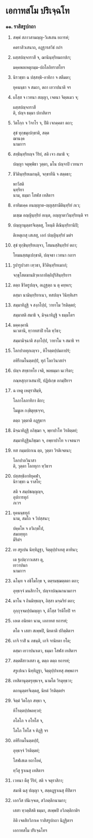 <h1>เอกาทสโม ปริเจฺฉโท</h1>
<h3>๑๑. ราสิสรูปกถา</h3>
<ol>
<li>
สพฺพํ  
สภาวสามญฺญ-วิเสเสน ยถารหํ;  
  
คตราสิวเสนาถ, อฎฺฐารสวิธํ กถํฯ  
</li>
  
<li>
ผสฺสปญฺจกราสี จ, ฌานินฺทฺริยมถาปเร;  
  
มคฺคพลเหตุกมฺม-ปถโลกิยราสโยฯ  
</li>
  
<li>
นิรวชฺชา  
ฉ ปสฺสทฺธิ-อาทิกา จ สตีมตา;  
  
ยุคนนฺธา จ สมถา, ตถา เยวาปนาติ จฯ  
</li>
  
<li>
ผโสฺส จ เวทนา สญฺญา, เจตนา จิตฺตเมว จ;  
  
ผสฺสปญฺจกราสี  
ติ, ปญฺจ ธมฺมา ปกาสิตาฯ  
</li>
  
<li>
วิตโกฺก จ วิจาโร จ, ปีติ เจกคฺคตา ตถา;  
  
สุขํ ทุกฺขมุเปกฺขาติ, สตฺต  
ฌานงฺค  
นามกาฯ  
</li>
  
<li>
สทฺธินฺทฺริยญฺจ วีริยํ, สติ เจว สมาธิ จ;  
  
ปญฺญา จตุพฺพิธา วุตฺตา, มโน ปญฺจาปิ เวทนาฯ  
</li>
  
<li>
ชีวิตินฺทฺริยเมกนฺติ, จกฺขาทีนิ จ สตฺตธา;  
  
พาวีสติ  
นฺทฺริยา  
นาม, ธมฺมา โสฬส เทสิตาฯ  
</li>
  
<li>
อาทิมเคฺค อนญฺญาต-ญฺญสฺสามีตินฺทฺริยํ ภเว;  
  
มเชฺฌ อญฺญินฺทฺริยํ อเนฺต, อญฺญาตาวินฺทฺริยนฺติ จฯ  
</li>
  
<li>
ปญฺญานุตฺตรจิเตฺตสุ, โหนฺติ ตีณินฺทฺริยานิปิ;  
  
ติเหตุเกสุ เสเสสุ, เอกํ ปญฺญินฺทฺริยํ มตํฯ  
</li>
  
<li>
สุขํ ทุกฺขินฺทฺริยเญฺจว, โสมนสฺสินฺทฺริยํ ตถา;  
  
โทมนสฺสมุเปกฺขาติ, ปญฺจธา เวทนา กถาฯ  
</li>
  
<li>
รูปารูปวสา เทฺวธา, ชีวิตินฺทฺริยเมกกํ;  
  
จกฺขุโสตฆานชิวฺหากายิตฺถิปุริสินฺทฺริยาฯ  
</li>
  
<li>
ตตฺถ ชีวิตรูปญฺจ, อเฎฺฐตฺถ น ตุ คยฺหเร;  
  
ตสฺมา นามินฺทฺริยาเนว, ทสปญฺจ วินิทฺทิเสฯ  
</li>
  
<li>
สมฺมาทิฎฺฐิ  
จ สงฺกโปฺป, วายาโม วิรติตฺตยํ;  
  
สมฺมาสติ สมาธิ จ, มิจฺฉาทิฎฺฐิ จ ธมฺมโตฯ  
</li>
  
<li>
  
มคฺคงฺคานิ  
นเวตานิ, ทฺวาทสาปิ ยโต ทฺวิธา;  
  
สมฺมามิจฺฉาติ สงฺกโปฺป, วายาโม จ สมาธิ จฯ  
</li>
  
<li>
โลกปาลทุกเญฺจว  
, หิโรตฺตปฺปมถาปรํ;  
  
อหิรีกมโนตฺตปฺปํ, ทุกํ โลกวินาสกํฯ  
</li>
  
<li>
ปญฺจ สทฺธาทโย เจติ,  
พลธมฺมา  
นเวริตา;  
  
กณฺหสุกฺกวเสนาปิ, ปฎิปเกฺข อกมฺปิยาฯ  
</li>
  
<li>
ฉ เหตู  
เหตุราสิมฺหิ,  
  
โลภาโลภาทิกา ติกา;  
  
โมมูเห กงฺขิตุทฺธจฺจา,  
  
ตตฺถ วุตฺตาติ อฎฺฐธาฯ  
</li>
  
<li>
มิจฺฉาทิฎฺฐิ อภิชฺฌา จ, พฺยาปาโท วิรติตฺตยํ;  
  
สมฺมาทิฎฺฐินภิชฺฌา จ, อพฺยาปาโท จ เจตนาฯ  
</li>
  
<li>
ทส  
กมฺมปถาเน  
ตฺถ, วุตฺตา วิรติเจตนา;  
  
โลกปาลวินาสา  
ติ, วุตฺตา โลกทุกา ทฺวิธาฯ  
</li>
  
<li>
  
ปสฺสทฺธิอาทิยุคฬา,  
นิรวชฺชา ฉ ราสโย;  
  
สติ จ สมฺปชญฺญญฺจ,  
อุปการทุกํ  
ภเวฯ  
</li>
  
<li>
  
ยุคนนฺธทุกํ  
นาม, สมโถ จ วิปสฺสนา;  
  
ปคฺคโห จ อวิเกฺขโป,  
สมถทฺทุก  
มีริตํฯ  
</li>
  
<li>
เย สรูเปน นิทฺทิฎฺฐา, จิตฺตุปฺปาเทสุ ตาทินา;  
  
เต ฐเปตฺวาวเสสา ตุ,  
เยวาปนก  
นามกาฯ  
</li>
  
<li>
ฉโนฺท จ อธิโมโกฺข จ, ตตฺรมชฺฌตฺตตา ตถา;  
  
อุทฺธจฺจํ มนสิกาโร, ปญฺจาปณฺณกนามกาฯ  
</li>
  
<li>
มาโน จ ถินมิทฺธญฺจ, อิสฺสา มจฺฉริยํ ตถา;  
  
กุกฺกุจฺจมปฺปมญฺญา จ, ติโสฺส วิรติโยปิ จฯ  
</li>
  
<li>
เอเต  
อนิยตา นาม, เอกาทส ยถารหํ;  
  
ตโต จ เสสา สเพฺพปิ, นิยตาติ ปกิตฺติตาฯ  
</li>
  
<li>
เกจิ  
ราสิํ น ภชนฺติ, เกจิ จานิยตา ยโต;  
  
ตสฺมา เยวาปนาเตว, ธมฺมา โสฬส เทสิตาฯ  
</li>
  
<li>
สตฺตติํสาวเสสา ตุ, ตตฺถ ตตฺถ ยถารหํ;  
  
สรูเปเนว นิทฺทิฎฺฐา, จิตฺตุปฺปาเทสุ สพฺพถาฯ  
</li>
  
<li>
เทสิตานุตฺตรุทฺธเจฺจ, นามโต วิรตุทฺธวา;  
  
ตถานุตฺตรจิเตฺตสุ, นิยตํ วิรติตฺตยํฯ  
</li>
  
<li>
จิตฺตํ วิตโกฺก สทฺธา จ,  
  
หิโรตฺตปฺปพลทฺวยํ;  
  
อโลโภ จ อโทโส จ,  
  
โลโภ โทโส จ ทิฎฺฐิ จฯ  
</li>
  
<li>
อหิรีกมโนตฺตปฺปํ,  
  
อุทฺธจฺจํ วิรติตฺตยํ;  
  
โสฬเสเต ยถาโยคํ,  
  
ทฺวีสุ ฐาเนสุ เทสิตาฯ  
</li>
  
<li>
เวทนา ตีสุ วีริยํ, สติ จ จตุราสิกา;  
  
สมาธิ ฉสุ ปญฺญา จ, สตฺตฎฺฐาเนสุ ทีปิตาฯ  
</li>
  
<li>
เอกวีส ปนิเจฺจเต, สวิภตฺติกนามกา;  
  
เสสา ทฺวตฺติํสติ ธมฺมา, สเพฺพปิ อวิภตฺติกาติฯ  
</li>
  
อิติ เจตสิกวิภาเค ราสิสรูปกถา นิฎฺฐิตาฯ  
</li>
  
เอกาทสโม ปริเจฺฉโทฯ  
</li>
  
  
  
  
  